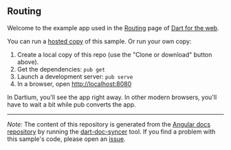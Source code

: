 ## Routing

Welcome to the example app used in the
[Routing](https://webdev.dartlang.org/angular/guide/router) page
of [Dart for the web](https://webdev.dartlang.org).

You can run a [hosted copy](https://webdev.dartlang.org/examples/ng/doc/router) of this
sample. Or run your own copy:

1. Create a local copy of this repo (use the "Clone or download" button above).
2. Get the dependencies: `pub get`
3. Launch a development server: `pub serve`
4. In a browser, open [http://localhost:8080](http://localhost:8080)

In Dartium, you'll see the app right away. In other modern browsers,
you'll have to wait a bit while pub converts the app.

---

*Note:* The content of this repository is generated from the
[Angular docs repository][docs repo] by running the
[dart-doc-syncer](//github.com/angular/dart-doc-syncer) tool.
If you find a problem with this sample's code, please open an [issue][].

[docs repo]: //github.com/dart-lang/site-webdev/tree/master/examples/ng/doc/router
[issue]: //github.com/dart-lang/site-webdev/issues/new?title=examples/ng/doc/router
